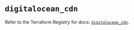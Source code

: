 # `digitalocean_cdn`

Refer to the Terraform Registry for docs: [`digitalocean_cdn`](https://registry.terraform.io/providers/digitalocean/digitalocean/2.43.0/docs/resources/cdn).
